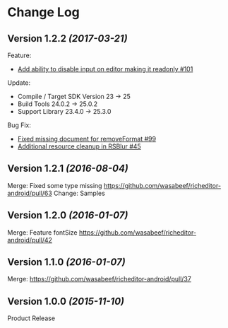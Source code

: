 Change Log
==========

Version 1.2.2 *(2017-03-21)*
----------------------------

Feature:
- [Add ability to disable input on editor making it readonly #101](https://github.com/wasabeef/richeditor-android/pull/101)

Update:
- Compile / Target SDK Version 23 -> 25
- Build Tools 24.0.2 -> 25.0.2
- Support Library 23.4.0 -> 25.3.0

Bug Fix:
- [Fixed missing document for removeFormat #99](https://github.com/wasabeef/richeditor-android/pull/99)
- [Additional resource cleanup in RSBlur #45](https://github.com/wasabeef/richeditor-android/pull/99)

Version 1.2.1 *(2016-08-04)*
----------------------------
Merge: Fixed some type missing https://github.com/wasabeef/richeditor-android/pull/63
Change: Samples  

Version 1.2.0 *(2016-01-07)*
----------------------------
Merge: Feature fontSize https://github.com/wasabeef/richeditor-android/pull/42

Version 1.1.0 *(2016-01-07)*
----------------------------
Merge: https://github.com/wasabeef/richeditor-android/pull/37

Version 1.0.0 *(2015-11-10)*
----------------------------

Product Release